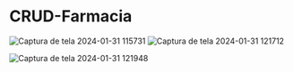 # CRUD-Farmacia

![Captura de tela 2024-01-31 115731](https://github.com/plasmus777/CRUD-Farmacia/assets/118869201/47208cc9-c0d5-4e8d-96c5-6605189e182c) ![Captura de tela 2024-01-31 121712](https://github.com/plasmus777/CRUD-Farmacia/assets/118869201/4eaa5996-78e9-4b15-9220-b1d5b4a6e774)

![Captura de tela 2024-01-31 121948](https://github.com/plasmus777/CRUD-Farmacia/assets/118869201/68ba764f-cf01-41e9-aa47-d28a0fd704f8)
